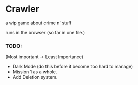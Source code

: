 # Crawler

a wip game about crime n' stuff

runs in the browser (so far in one file.)

### TODO:

(Most important -> Least Importance)
- Dark Mode (do this before it become too hard to manage)
- Mission 1 as a whole.
- Add Deletion system.

